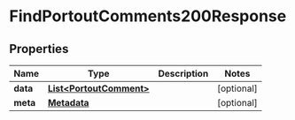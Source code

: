 

# FindPortoutComments200Response


## Properties

| Name | Type | Description | Notes |
|------------ | ------------- | ------------- | -------------|
|**data** | [**List&lt;PortoutComment&gt;**](PortoutComment.md) |  |  [optional] |
|**meta** | [**Metadata**](Metadata.md) |  |  [optional] |



